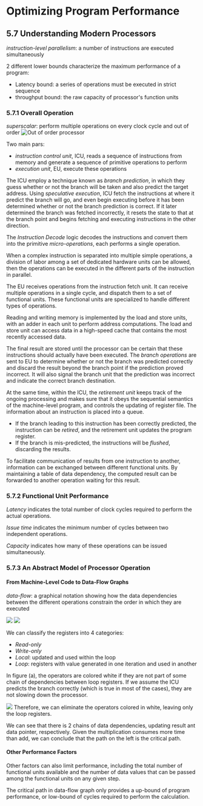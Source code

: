 # Optimizing Program Performance
## 5.7 Understanding Modern Processors
*instruction-level parallelism*: a number of instructions are executed simultaneously

2 different lower bounds characterize the maximum performance of a program:
+ Latency bound: a series of operations must be executed in strict sequence
+ throughput bound: the raw capacity of processor's function units

### 5.7.1 Overall Operation
*superscalar*: perform multiple operations on every clock cycle and out of order
![Out of order processor](figures/figure5.11_out_of_order_processor.png)

Two main pars: 
+ *instruction control unit*, ICU, reads a sequence of instructions from memory and generate a sequence of primitive operations to perform
+ *execution unit*, EU, execute these operations

The ICU employ a technique known as *branch prediction*, in which they guess whether or not the branch will be taken and also predict the target address. Using *speculative execution*, ICU fetch the instructions at where it predict the branch will go, and even begin executing before it has been determined whether or not the branch prediction is correct. If it later determined the branch was fetched incorrectly, it resets the state to that at the branch point and begins fetching and executing instructions in the other direction.

The *Instruction Decode* logic decodes the instructions and convert them into the primitive *micro-operations*, each performs a single operation. 

When a complex instruction is separated into multiple simple operations, a division of labor among a set of dedicated hardware units can be allowed, then the operations can be executed in the different parts of the instruction in parallel.

The EU receives operations from the instruction fetch unit. It can receive multiple operations in a single cycle, and dispatch them to a set of functional units. These functional units are specialized to handle different types of operations.

Reading and writing memory is implemented by the load and store units, with an adder in each unit to perform address computations. The load and store unit can access data in a high-speed cache that contains the most recently accessed data.

The final result are stored until the processor can be certain that these instructions should actually have been executed.
The *branch operations* are sent to EU to determine whether or not the branch was predicted correctly and discard the result beyond the branch point if the prediction proved incorrect. It will also signal the branch unit that the prediction was incorrect and indicate the correct branch destination.

At the same time, within the ICU, the *retirement unit* keeps track of the ongoing processing and makes sure that it obeys the sequential semantics of the machine-level program, and controls the updating of register file. The information about an instruction is placed into a queue.
+ If the branch leading to this instruction has been correctly predicted, the instruction can be *retired*, and the retirement unit updates the program register.
+ If the branch is mis-predicted, the instructions will be *flushed*, discarding the results.

To facilitate communication of results from one instruction to another, information can be exchanged between different functional units. By maintaining a table of data dependency, the computed result can be forwarded to another operation waiting for this result.


### 5.7.2 Functional Unit Performance
*Latency* indicates the total number of clock cycles required to perform the actual operations.

*Issue time* indicates the minimum number of cycles between two independent operations.

*Capacity* indicates how many of these operations can be issued simultaneously.

### 5.7.3 An Abstract Model of Processor Operation
#### From Machine-Level Code to Data-Flow Graphs

*data-flow*: a graphical notation showing how the data dependencies between the different operations constrain the order in which they are executed

![](figures/figure5.12_graphical_representation.png)
![](figures/figure5.13_data-flow_graph.png)

We can classify the registers into 4 categories:
+ *Read-only*
+ *Write-only*
+ *Local*: updated and used within the loop
+ *Loop*: registers with value generated in one iteration and used in another

In figure (a), the operators are colored white if they are not part of some chain of dependencies between loop registers. If we assume the ICU predicts the branch correctly (which is true in most of the cases), they are not slowing down the processor.

![](figures/figure5.14_data-flow_graph.png)
Therefore, we can eliminate the operators colored in white, leaving only the loop registers.

We can see that there is 2 chains of data dependencies, updating result ant data pointer, respectively. Given the multiplication consumes more time than add, we can conclude that the path on the left is the critical path. 

#### Other Performance Factors
Other factors can also limit performance, including the total number of functional units available and the number of data values that can be passed among the functional units on any given step.

The critical path in data-flow graph only provides a up-bound of program performance, or low-bound of cycles required to perform the calculation.



